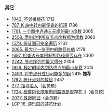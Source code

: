### 其它

* [1042\. 不邻接植花](https://leetcode.cn/problems/flower-planting-with-no-adjacent/) 1712
* [787\. K 站中转内最便宜的航班](https://leetcode.cn/problems/cheapest-flights-within-k-stops/) 1786
* [1761\. 一个图中连通三元组的最小度数](https://leetcode.cn/problems/minimum-degree-of-a-connected-trio-in-a-graph/) 2005
* [2508\. 添加边使所有节点度数都为偶数](https://leetcode.cn/problems/add-edges-to-make-degrees-of-all-nodes-even/) 2060
* [1579\. 保证图可完全遍历](https://leetcode.cn/problems/remove-max-number-of-edges-to-keep-graph-fully-traversable/) 2132
* [2065\. 最大化一张图中的路径价值](https://leetcode.cn/problems/maximum-path-quality-of-a-graph/) 2178
* [1697\. 检查边长度限制的路径是否存在](https://leetcode.cn/problems/checking-existence-of-edge-length-limited-paths/) 2300
* [2242\. 节点序列的最大得分](https://leetcode.cn/problems/maximum-score-of-a-node-sequence/) 2304
* [1928\. 规定时间内到达终点的最小花费](https://leetcode.cn/problems/minimum-cost-to-reach-destination-in-time/) 2413
* [2493\. 将节点分成尽可能多的组](https://leetcode.cn/problems/divide-nodes-into-the-maximum-number-of-groups/) 2415 **推荐**
* [1782\. 统计点对的数目](https://leetcode.cn/problems/count-pairs-of-nodes/) 2457
* [277\. 搜寻名人](https://leetcode.cn/problems/find-the-celebrity/)（会员题）
* [1724\. 检查边长度限制的路径是否存在 II](https://leetcode.cn/problems/checking-existence-of-edge-length-limited-paths-ii/)（会员题）
* [2077\. 殊途同归](https://leetcode.cn/problems/paths-in-maze-that-lead-to-same-room/)（会员题）
* [LCP 16. 游乐园的游览计划](https://leetcode.cn/problems/you-le-yuan-de-you-lan-ji-hua/)

